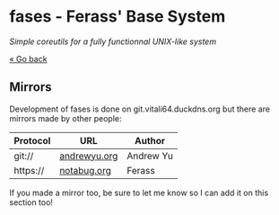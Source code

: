 # fases - Ferass' Base System

*Simple coreutils for a fully functionnal UNIX-like system*

[« Go back](README.md)

## Mirrors

Development of fases is done on git.vitali64.duckdns.org but there are 
mirrors made by other people:

| Protocol | URL | Author |
|----------|-----|--------|
| git:// | [andrewyu.org](git://git.andrewyu.org/fases.git) | Andrew Yu |
| https:// | [notabug.org](https://notabug.org/vitali64/fases) | Ferass |

If you made a mirror too, be sure to let me know so I can add it on this 
section too!

